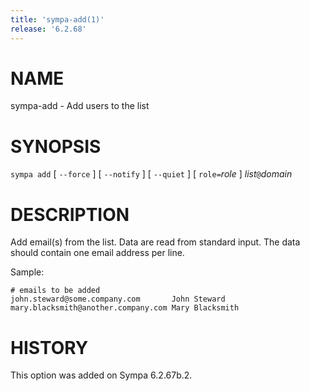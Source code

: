 ```yaml
---
title: 'sympa-add(1)'
release: '6.2.68'
---
```


# NAME

sympa-add - Add users to the list

# SYNOPSIS

`sympa add` \[ `--force` \] \[ `--notify` \] \[ `--quiet` \] \[ `role=`_role_ \] _list_`@`_domain_

# DESCRIPTION

Add email(s) from the list. Data are read from standard input.
The data should contain one email address per line.

Sample:

    # emails to be added
    john.steward@some.company.com       John Steward
    mary.blacksmith@another.company.com Mary Blacksmith

# HISTORY

This option was added on Sympa 6.2.67b.2.
